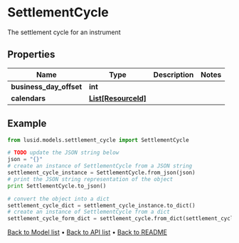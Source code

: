 # SettlementCycle

The settlement cycle for an instrument

## Properties
Name | Type | Description | Notes
------------ | ------------- | ------------- | -------------
**business_day_offset** | **int** |  | 
**calendars** | [**List[ResourceId]**](ResourceId.md) |  | 

## Example

```python
from lusid.models.settlement_cycle import SettlementCycle

# TODO update the JSON string below
json = "{}"
# create an instance of SettlementCycle from a JSON string
settlement_cycle_instance = SettlementCycle.from_json(json)
# print the JSON string representation of the object
print SettlementCycle.to_json()

# convert the object into a dict
settlement_cycle_dict = settlement_cycle_instance.to_dict()
# create an instance of SettlementCycle from a dict
settlement_cycle_form_dict = settlement_cycle.from_dict(settlement_cycle_dict)
```
[Back to Model list](../README.md#documentation-for-models) &#8226; [Back to API list](../README.md#documentation-for-api-endpoints) &#8226; [Back to README](../README.md)


